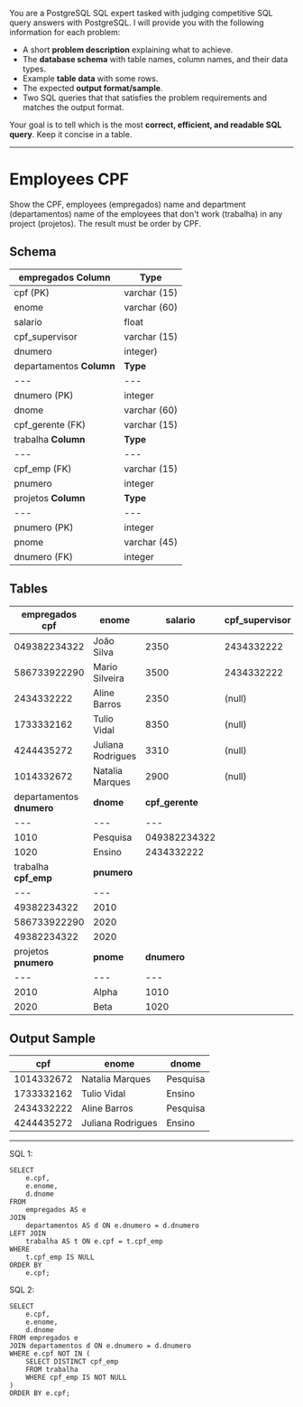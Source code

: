 You are a PostgreSQL SQL expert tasked with judging competitive SQL query answers with PostgreSQL. I will provide you with the following information for each problem:

* A short **problem description** explaining what to achieve.
* The **database schema** with table names, column names, and their data types.
* Example **table data** with some rows.
* The expected **output format/sample**.
* Two SQL queries that that satisfies the problem requirements and matches the output format.

Your goal is to tell which is the most **correct, efficient, and readable SQL query**. Keep it concise in a table.

---

# Employees CPF

Show the CPF, employees (empregados) name and department (departamentos) name of the employees that don't work (trabalha) in any project (projetos). The result must be order by CPF.  
  
## Schema

empregados  **Column** | **Type**  
---|---  
cpf (PK) | varchar (15)  
enome | varchar (60)  
salario | float  
cpf_supervisor | varchar (15)  
dnumero | integer)  
departamentos  **Column** | **Type**  
---|---  
dnumero (PK) | integer  
dnome | varchar (60)  
cpf_gerente (FK) | varchar (15)  
trabalha  **Column** | **Type**  
---|---  
cpf_emp (FK) | varchar (15)  
pnumero | integer  
projetos  **Column** | **Type**  
---|---  
pnumero (PK) | integer  
pnome | varchar (45)  
dnumero (FK) | integer  
  
## Tables

empregados  **cpf** | **enome** | **salario** | **cpf_supervisor** | **dnumero**  
---|---|---|---|---  
049382234322 | João Silva | 2350 | 2434332222 | 1010  
586733922290 | Mario Silveira | 3500 | 2434332222 | 1010  
2434332222 | Aline Barros | 2350 | (null) | 1010  
1733332162 | Tulio Vidal | 8350 | (null) | 1020  
4244435272 | Juliana Rodrigues | 3310 | (null) | 1020  
1014332672 | Natalia Marques | 2900 | (null) | 1010  
departamentos  **dnumero** | **dnome** | **cpf_gerente**  
---|---|---  
1010 | Pesquisa | 049382234322  
1020 | Ensino | 2434332222  
trabalha  **cpf_emp** | **pnumero**  
---|---  
49382234322 | 2010  
586733922290 | 2020  
49382234322 | 2020  
projetos  **pnumero** | **pnome** | **dnumero**  
---|---|---  
2010 | Alpha | 1010  
2020 | Beta | 1020  
  
## Output Sample

**cpf** | **enome** | **dnome**  
---|---|---  
1014332672 | Natalia Marques | Pesquisa  
1733332162 | Tulio Vidal | Ensino  
2434332222 | Aline Barros | Pesquisa  
4244435272 | Juliana Rodrigues | Ensino


---

SQL 1: 
```
SELECT
    e.cpf,
    e.enome,
    d.dnome
FROM
    empregados AS e
JOIN
    departamentos AS d ON e.dnumero = d.dnumero
LEFT JOIN
    trabalha AS t ON e.cpf = t.cpf_emp
WHERE
    t.cpf_emp IS NULL
ORDER BY
    e.cpf;
```

SQL 2: 
```
SELECT 
    e.cpf,
    e.enome,
    d.dnome
FROM empregados e
JOIN departamentos d ON e.dnumero = d.dnumero
WHERE e.cpf NOT IN (
    SELECT DISTINCT cpf_emp 
    FROM trabalha 
    WHERE cpf_emp IS NOT NULL
)
ORDER BY e.cpf;
```
